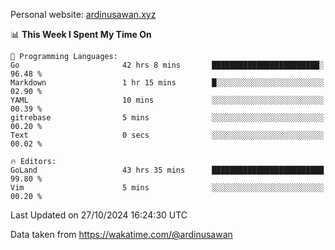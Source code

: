 Personal website: [ardinusawan.xyz](https://ardinusawan.xyz)

<!--START_SECTION:waka-->
📊 **This Week I Spent My Time On** 

```text
💬 Programming Languages: 
Go                       42 hrs 8 mins       ████████████████████████░   96.48 % 
Markdown                 1 hr 15 mins        █░░░░░░░░░░░░░░░░░░░░░░░░   02.90 % 
YAML                     10 mins             ░░░░░░░░░░░░░░░░░░░░░░░░░   00.39 % 
gitrebase                5 mins              ░░░░░░░░░░░░░░░░░░░░░░░░░   00.20 % 
Text                     0 secs              ░░░░░░░░░░░░░░░░░░░░░░░░░   00.02 % 

🔥 Editors: 
GoLand                   43 hrs 35 mins      █████████████████████████   99.80 % 
Vim                      5 mins              ░░░░░░░░░░░░░░░░░░░░░░░░░   00.20 % 
```


 Last Updated on 27/10/2024 16:24:30 UTC
<!--END_SECTION:waka-->
Data taken from https://wakatime.com/@ardinusawan
